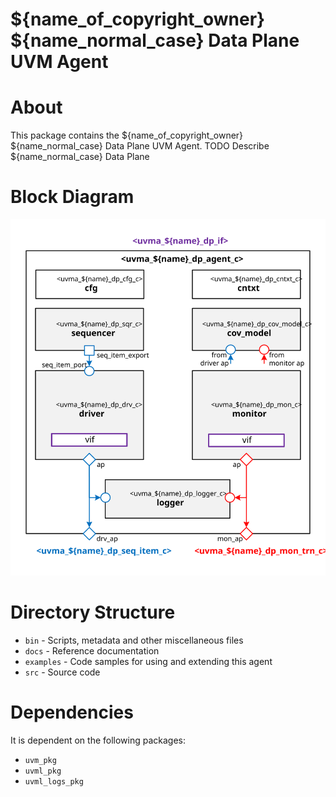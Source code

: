 # ${name_of_copyright_owner} ${name_normal_case} Data Plane UVM Agent


# About
This package contains the ${name_of_copyright_owner} ${name_normal_case} Data Plane UVM Agent.
TODO Describe ${name_normal_case} Data Plane


# Block Diagram
![alt text](./docs/agent_block_diagram.svg "${name_normal_case} Data Plane UVM Agent Block Diagram")

# Directory Structure
* `bin` - Scripts, metadata and other miscellaneous files
* `docs` - Reference documentation
* `examples` - Code samples for using and extending this agent
* `src` - Source code


# Dependencies
It is dependent on the following packages:

* `uvm_pkg`
* `uvml_pkg`
* `uvml_logs_pkg`
